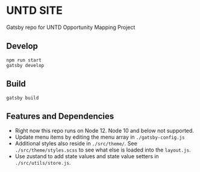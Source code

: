 # UNTD SITE

Gatsby repo for UNTD Opportunity Mapping Project

## Develop

```shell
npm run start
gatsby develop
```

## Build

```shell
gatsby build
```

## Features and Dependencies

- Right now this repo runs on Node 12. Node 10 and below not supported.
- Update menu items by editing the menu array in `./gatsby-config.js`
- Additional styles also reside in `./src/theme/`. See `./src/theme/styles.scss` to see what else is loaded into the `layout.js`.
- Use zustand to add state values and state value setters in `./src/utils/store.js`.
